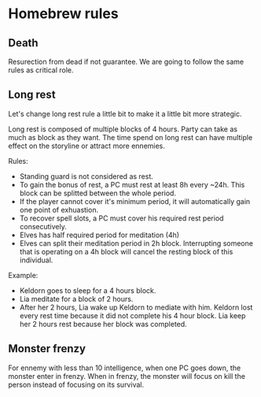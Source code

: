 # Homebrew rules

## Death

Resurection from dead if not guarantee. We are going to follow the same rules as critical role.

## Long rest

Let's change long rest rule a little bit to make it a little bit more strategic.

Long rest is composed of multiple blocks of 4 hours.
Party can take as much as block as they want.
The time spend on long rest can have multiple effect on the storyline or attract more ennemies.

Rules:
* Standing guard is not considered as rest.
* To gain the bonus of rest, a PC must rest at least 8h every ~24h. 
This block can be splitted between the whole period. 
* If the player cannot cover it's minimum period, it will automatically gain one point of exhuastion.
* To recover spell slots, a PC must cover his required rest period consecutively.
* Elves has half required period for meditation (4h)
* Elves can split their meditation period in 2h block. 
Interrupting someone that is operating on a 4h block will cancel the resting block of this individual.

Example:
* Keldorn goes to sleep for a 4 hours block.
* Lia meditate for a block of 2 hours.
* After her 2 hours, Lia wake up Keldorn to mediate with him.
Keldorn lost every rest time because it did not complete his 4 hour block.
Lia keep her 2 hours rest because her block was completed.

## Monster frenzy

For ennemy with less than 10 intelligence, when one PC goes down, the monster enter in frenzy.
When in frenzy, the monster will focus on kill the person instead of focusing on its survival.
